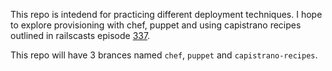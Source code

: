 This repo is intedend for practicing different deployment techniques. I hope to
explore provisioning with chef, puppet and using capistrano recipes outlined
in railscasts episode [337](http://railscasts.com/episodes/337-capistrano-recipes).

This repo will have 3 brances named `chef`, `puppet` and `capistrano-recipes`.
